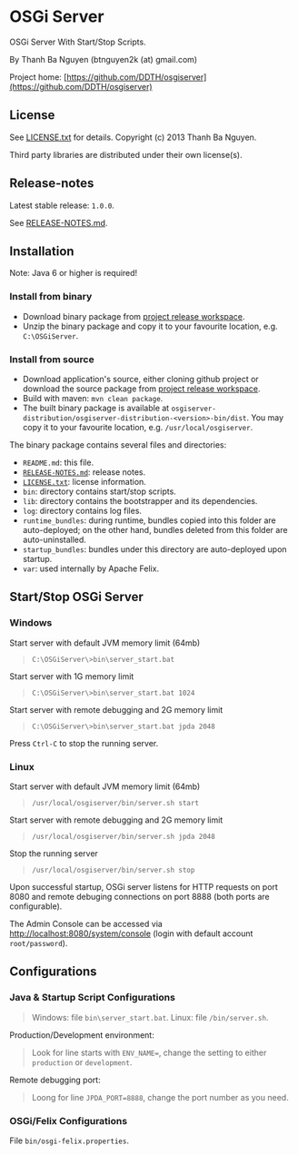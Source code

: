 OSGi Server
===========

OSGi Server With Start/Stop Scripts.

By Thanh Ba Nguyen (btnguyen2k (at) gmail.com)

Project home:
[https://github.com/DDTH/osgiserver](https://github.com/DDTH/osgiserver)


## License ##

See [LICENSE.txt](LICENSE.txt) for details. Copyright (c) 2013 Thanh Ba Nguyen.

Third party libraries are distributed under their own license(s).


## Release-notes ##

Latest stable release: `1.0.0`.

See [RELEASE-NOTES.md](RELEASE-NOTES.md).


## Installation ##

Note: Java 6 or higher is required!

### Install from binary ###

- Download binary package from [project release workspace](https://github.com/DDTH/osgiserver/releases).
- Unzip the binary package and copy it to your favourite location, e.g. `C:\OSGiServer`.

### Install from source ###

- Download application's source, either cloning github project or download the source package from [project release workspace](https://github.com/DDTH/osgiserver/releases).
- Build with maven: `mvn clean package`.
- The built binary package is available at `osgiserver-distribution/osgiserver-distribution-<version>-bin/dist`. You may copy it to your favourite location, e.g. `/usr/local/osgiserver`.

The binary package contains several files and directories:

- `README.md`: this file.
- [`RELEASE-NOTES.md`](RELEASE-NOTES.md): release notes.
- [`LICENSE.txt`](LICENSE.txt): license information.
- `bin`: directory contains start/stop scripts.
- `lib`: directory contains the bootstrapper and its dependencies.
- `log`: directory contains log files.
- `runtime_bundles`: during runtime, bundles copied into this folder are auto-deployed; on the other hand, bundles deleted from this folder are auto-uninstalled.
- `startup_bundles`: bundles under this directory are auto-deployed upon startup.
- `var`: used internally by Apache Felix.


## Start/Stop OSGi Server ##

### Windows ###

Start server with default JVM memory limit (64mb)
> `C:\OSGiServer\>bin\server_start.bat`

Start server with 1G memory limit
> `C:\OSGiServer\>bin\server_start.bat 1024`

Start server with remote debugging and 2G memory limit
> `C:\OSGiServer\>bin\server_start.bat jpda 2048`

Press `Ctrl-C` to stop the running server.


### Linux ###

Start server with default JVM memory limit (64mb)
> `/usr/local/osgiserver/bin/server.sh start`

Start server with remote debugging and 2G memory limit
> `/usr/local/osgiserver/bin/server.sh jpda 2048`

Stop the running server
> `/usr/local/osgiserver/bin/server.sh stop`

Upon successful startup, OSGi server listens for HTTP requests on port 8080 and remote debuging connections on port 8888 (both ports are configurable).

The Admin Console can be accessed via [http://localhost:8080/system/console](http://localhost:8080/system/console) (login with default account `root/password`).


## Configurations ##

### Java & Startup Script Configurations ###

> Windows: file `bin\server_start.bat`. Linux: file `/bin/server.sh`.

Production/Development environment:
> Look for line starts with `ENV_NAME=`, change the setting to either `production` or `development`.

Remote debugging port:
> Loong for line `JPDA_PORT=8888`, change the port number as you need.

### OSGi/Felix Configurations ###

File `bin/osgi-felix.properties`.
